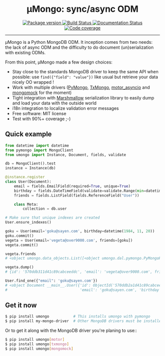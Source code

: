 <h1 align="center">
    <strong>μMongo: sync/async ODM</strong>
</h1>
<p align="center">
<a href="https://pypi.python.org/pypi/umongo" target="_blank">
    <img src="https://img.shields.io/pypi/v/umongo.svg" alt="Package version">
</a>
<a href="https://travis-ci.org/Scille/umongo" target="_blank">
    <img src="https://img.shields.io/travis/Scille/umongo/master.svg" alt="Build Status">
</a>
<a href="http://umongo.readthedocs.org/en/latest/?badge=latest" target="_blank">
    <img src="https://readthedocs.org/projects/umongo/badge/?version=latest" alt="Documentation Status">
</a>
<a href="https://coveralls.io/github/Scille/umongo?branch=master" target="_blank">
    <img src="https://coveralls.io/repos/github/Scille/umongo/badge.svg?branch=master" alt="Code coverage">
</a>
</p>

---

μMongo is a Python MongoDB ODM. It inception comes from two needs:
the lack of async ODM and the difficulty to do document (un)serialization
with existing ODMs.

From this point, μMongo made a few design choices:

- Stay close to the standards MongoDB driver to keep the same API when possible:
  use ``find({"field": "value"})`` like usual but retrieve your data nicely OO wrapped !
- Work with multiple drivers ([PyMongo](https://api.mongodb.org/python/current/), [TxMongo](https://txmongo.readthedocs.org/en/latest/), [motor_asyncio](https://motor.readthedocs.org/en/stable/) and [mongomock](https://github.com/vmalloc/mongomock) for the moment)
- Tight integration with [Marshmallow](http://marshmallow.readthedocs.org) serialization library to easily
  dump and load your data with the outside world
- i18n integration to localize validation error messages
- Free software: MIT license
- Test with 90%+ coverage ;-)

## Quick example

```Python
from datetime import datetime
from pymongo import MongoClient
from umongo import Instance, Document, fields, validate

db = MongoClient().test
instance = Instance(db)

@instance.register
class User(Document):
    email = fields.EmailField(required=True, unique=True)
    birthday = fields.DateTimeField(validate=validate.Range(min=datetime(1900, 1, 1)))
    friends = fields.ListField(fields.ReferenceField("User"))

    class Meta:
        collection = db.user

# Make sure that unique indexes are created
User.ensure_indexes()

goku = User(email='goku@sayen.com', birthday=datetime(1984, 11, 20))
goku.commit()
vegeta = User(email='vegeta@over9000.com', friends=[goku])
vegeta.commit()

vegeta.friends
# <object umongo.data_objects.List([<object umongo.dal.pymongo.PyMongoReference(document=User, pk=ObjectId('5717568613adf27be6363f78'))>])>

vegeta.dump()
# {id': '570ddb311d41c89cabceeddc', 'email': 'vegeta@over9000.com', friends': ['570ddb2a1d41c89cabceeddb']}

User.find_one({"email": 'goku@sayen.com'})
# <object Document __main__.User({'id': ObjectId('570ddb2a1d41c89cabceeddb'), 'friends': <object umongo.data_objects.List([])>,
#                                 'email': 'goku@sayen.com', 'birthday': datetime.datetime(1984, 11, 20, 0, 0)})>

```

## Get it now

```bash
$ pip install umongo           # This installs umongo with pymongo
$ pip install my-mongo-driver  # Other MongoDB drivers must be installed manually
```

Or to get it along with the MongoDB driver you're planing to use::

```bash
$ pip install umongo[motor]
$ pip install umongo[txmongo]
$ pip install umongo[mongomock]
```
